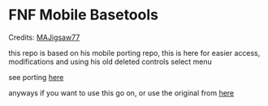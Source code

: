 # FNF Mobile Basetools
Credits: [MAJigsaw77](https://github.com/MAJigsaw77)

this repo is based on his mobile porting repo, this is here for easier access, modifications and using his old deleted controls select menu

see porting [here](https://github.com/MobilePorting/FNF-mobile-basetools/blob/main/PORTING.md)

anyways if you want to use this go on, or use the original from [here](https://github.com/MobilePorting/FNF-mobile-basetools)
